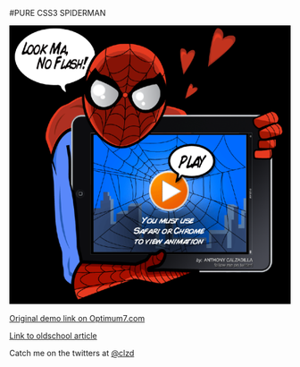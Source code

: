 #PURE CSS3 SPIDERMAN

![CSS3 Spiderman](screenshot.png)

[Original demo link on Optimum7.com](http://www.optimum7.com/css3-man/)

[Link to oldschool article](http://www.optimum7.com/internet-marketing/web-development/pure-css3-spiderman-ipad-cartoon-jquery-html5-no-flash.html)

Catch me on the twitters at [@clzd](https://twitter.com/clzd)